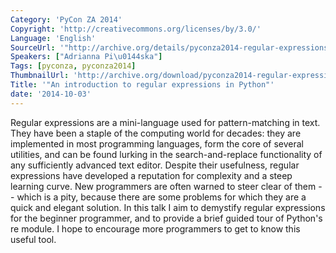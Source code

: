 ```yaml
---
Category: 'PyCon ZA 2014'
Copyright: 'http://creativecommons.org/licenses/by/3.0/'
Language: 'English'
SourceUrl: '"http://archive.org/details/pyconza2014-regular-expressions"'
Speakers: ["Adrianna Pi\u0144ska"]
Tags: [pyconza, pyconza2014]
ThumbnailUrl: 'http://archive.org/download/pyconza2014-regular-expressions/pyconza2014-regular-expressions.thumbs/9%20A%20An%20introduction%20to%20regular%20expressions%20in%20Python-_001410.jpg'
Title: '"An introduction to regular expressions in Python"'
date: '2014-10-03'
---
```

Regular expressions are a mini-language used for pattern-matching in text. They have been a staple of the computing world for decades: they are implemented in most programming languages, form the core of several utilities, and can be found lurking in the search-and-replace functionality of any sufficiently advanced text editor.
Despite their usefulness, regular expressions have developed a reputation for complexity and a steep learning curve. New programmers are often warned to steer clear of them -- which is a pity, because there are some problems for which they are a quick and elegant solution.
In this talk I aim to demystify regular expressions for the beginner programmer, and to provide a brief guided tour of Python's re module. I hope to encourage more programmers to get to know this useful tool.